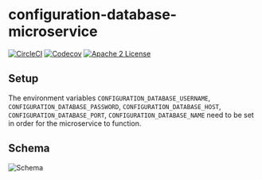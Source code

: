 # configuration-database-microservice
[![CircleCI](https://img.shields.io/circleci/project/byuoitav/configuration-database-microservice.svg)](https://circleci.com/gh/byuoitav/configuration-database-microservice) [![Codecov](https://img.shields.io/codecov/c/github/byuoitav/configuration-database-microservice.svg)](https://codecov.io/gh/byuoitav/configuration-database-microservice) [![Apache 2 License](https://img.shields.io/hexpm/l/plug.svg)](https://raw.githubusercontent.com/byuoitav/configuration-database-microservice/master/LICENSE)

## Setup
The environment variables `CONFIGURATION_DATABASE_USERNAME`, `CONFIGURATION_DATABASE_PASSWORD`, `CONFIGURATION_DATABASE_HOST`, `CONFIGURATION_DATABASE_PORT`, `CONFIGURATION_DATABASE_NAME` need to be set in order for the microservice to function.

## Schema
![Schema](https://raw.githubusercontent.com/byuoitav/configuration-database-microservice/master/docs/schema.png)
